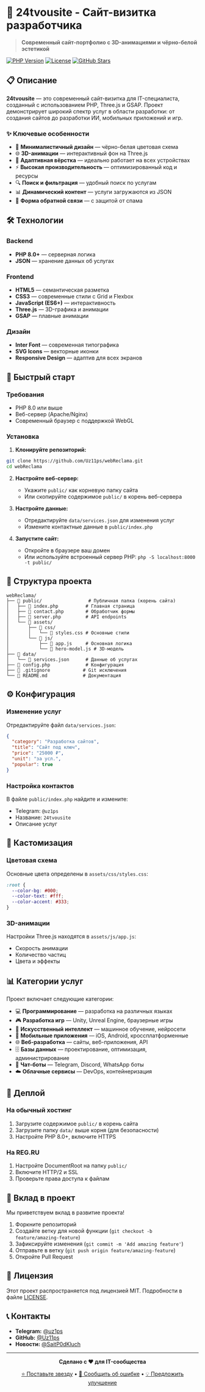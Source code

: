 # 🌟 24tvousite - Сайт-визитка разработчика

> **Современный сайт-портфолио с 3D-анимациями и чёрно-белой эстетикой**

[![PHP Version](https://img.shields.io/badge/PHP-8.0%2B-blue.svg)](https://php.net)
[![License](https://img.shields.io/badge/License-MIT-green.svg)](LICENSE)
[![GitHub Stars](https://img.shields.io/github/stars/Uz11ps/webReclama.svg)](https://github.com/Uz11ps/webReclama/stargazers)

## 📋 Описание

**24tvousite** — это современный сайт-визитка для IT-специалиста, созданный с использованием PHP, Three.js и GSAP. Проект демонстрирует широкий спектр услуг в области разработки: от создания сайтов до разработки ИИ, мобильных приложений и игр.

### ✨ Ключевые особенности

- 🎨 **Минималистичный дизайн** — чёрно-белая цветовая схема
- 🌐 **3D-анимации** — интерактивный фон на Three.js
- 📱 **Адаптивная вёрстка** — идеально работает на всех устройствах
- ⚡ **Высокая производительность** — оптимизированный код и ресурсы
- 🔍 **Поиск и фильтрация** — удобный поиск по услугам
- 📊 **Динамический контент** — услуги загружаются из JSON
- 📧 **Форма обратной связи** — с защитой от спама

## 🛠 Технологии

### Backend
- **PHP 8.0+** — серверная логика
- **JSON** — хранение данных об услугах

### Frontend
- **HTML5** — семантическая разметка
- **CSS3** — современные стили с Grid и Flexbox
- **JavaScript (ES6+)** — интерактивность
- **Three.js** — 3D-графика и анимации
- **GSAP** — плавные анимации

### Дизайн
- **Inter Font** — современная типографика
- **SVG Icons** — векторные иконки
- **Responsive Design** — адаптив для всех экранов

## 🚀 Быстрый старт

### Требования
- PHP 8.0 или выше
- Веб-сервер (Apache/Nginx)
- Современный браузер с поддержкой WebGL

### Установка

1. **Клонируйте репозиторий:**
```bash
git clone https://github.com/Uz11ps/webReclama.git
cd webReclama
```

2. **Настройте веб-сервер:**
   - Укажите `public/` как корневую папку сайта
   - Или скопируйте содержимое `public/` в корень веб-сервера

3. **Настройте данные:**
   - Отредактируйте `data/services.json` для изменения услуг
   - Измените контактные данные в `public/index.php`

4. **Запустите сайт:**
   - Откройте в браузере ваш домен
   - Или используйте встроенный сервер PHP: `php -S localhost:8000 -t public/`

## 📁 Структура проекта

```
webReclama/
├── 📁 public/                 # Публичная папка (корень сайта)
│   ├── 📄 index.php          # Главная страница
│   ├── 📄 contact.php        # Обработчик формы
│   ├── 📄 server.php         # API endpoints
│   └── 📁 assets/
│       ├── 📁 css/
│       │   └── 📄 styles.css # Основные стили
│       └── 📁 js/
│           ├── 📄 app.js     # Основная логика
│           └── 📄 hero-model.js # 3D-модель
├── 📁 data/
│   └── 📄 services.json      # Данные об услугах
├── 📄 config.php             # Конфигурация
├── 📄 .gitignore            # Git исключения
└── 📄 README.md             # Документация
```

## ⚙️ Конфигурация

### Изменение услуг

Отредактируйте файл `data/services.json`:

```json
{
  "category": "Разработка сайтов",
  "title": "Сайт под ключ",
  "price": "25000 ₽",
  "unit": "за усл.",
  "popular": true
}
```

### Настройка контактов

В файле `public/index.php` найдите и измените:
- Telegram: `@uz1ps`
- Название: `24tvousite`
- Описание услуг

## 🎨 Кастомизация

### Цветовая схема
Основные цвета определены в `assets/css/styles.css`:
```css
:root {
  --color-bg: #000;
  --color-text: #fff;
  --color-accent: #333;
}
```

### 3D-анимации
Настройки Three.js находятся в `assets/js/app.js`:
- Скорость анимации
- Количество частиц
- Цвета и эффекты

## 📊 Категории услуг

Проект включает следующие категории:

- 💻 **Программирование** — разработка на различных языках
- 🎮 **Разработка игр** — Unity, Unreal Engine, браузерные игры
- 🤖 **Искусственный интеллект** — машинное обучение, нейросети
- 📱 **Мобильные приложения** — iOS, Android, кроссплатформенные
- 🌐 **Веб-разработка** — сайты, веб-приложения, API
- 🗄️ **Базы данных** — проектирование, оптимизация, администрирование
- 🤖 **Чат-боты** — Telegram, Discord, WhatsApp боты
- ☁️ **Облачные сервисы** — DevOps, контейнеризация

## 🚀 Деплой

### На обычный хостинг
1. Загрузите содержимое `public/` в корень сайта
2. Загрузите папку `data/` выше корня (для безопасности)
3. Настройте PHP 8.0+, включите HTTPS

### На REG.RU
1. Настройте DocumentRoot на папку `public/`
2. Включите HTTP/2 и SSL
3. Проверьте права доступа к файлам

## 🤝 Вклад в проект

Мы приветствуем вклад в развитие проекта! 

1. Форкните репозиторий
2. Создайте ветку для новой функции (`git checkout -b feature/amazing-feature`)
3. Зафиксируйте изменения (`git commit -m 'Add amazing feature'`)
4. Отправьте в ветку (`git push origin feature/amazing-feature`)
5. Откройте Pull Request

## 📝 Лицензия

Этот проект распространяется под лицензией MIT. Подробности в файле [LICENSE](LICENSE).

## 📞 Контакты

- **Telegram:** [@uz1ps](https://t.me/uz1ps)
- **GitHub:** [@Uz11ps](https://github.com/Uz11ps)
- **Новости:** [@SaitP0dKluch](https://t.me/SaitP0dKluch)

---

<div align="center">

**Сделано с ❤️ для IT-сообщества**

[⭐ Поставьте звезду](https://github.com/Uz11ps/webReclama/stargazers) • [🐛 Сообщить об ошибке](https://github.com/Uz11ps/webReclama/issues) • [💡 Предложить улучшение](https://github.com/Uz11ps/webReclama/issues)

</div>